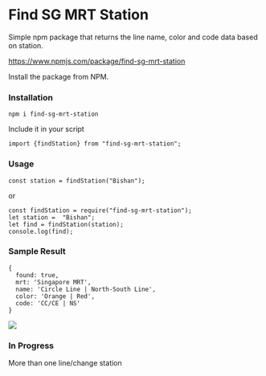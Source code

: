 # Find SG MRT Station

Simple npm package that returns the line name, color and code data based on station.

https://www.npmjs.com/package/find-sg-mrt-station

Install the package from NPM.

### Installation

```
npm i find-sg-mrt-station
```

Include it in your script

```
import {findStation} from "find-sg-mrt-station";
```

### Usage

```
const station = findStation("Bishan");
```

or

```
const findStation = require("find-sg-mrt-station");
let station =  "Bishan";
let find = findStation(station);
console.log(find);
```

### Sample Result

```
{
  found: true,
  mrt: 'Singapore MRT',
  name: 'Circle Line | North-South Line',
  color: 'Orange | Red',
  code: 'CC/CE | NS'
}

```

<img src="https://lh3.googleusercontent.com/qVy6krF6jBNXUM-OXvogLB0EZJYpwgydBnAOsFmUdV-CId_qKQV7HXs5mvAA5oOaaIyP8NXbWN1CrQIV1UAlG3mqYTpJjRyycrdjJ46UVHCpRmtTzahccOzlSJbFxXbhywK6PGoL5jg=w2400">


### In Progress
More than one line/change station
 



